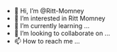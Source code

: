 - 👋 Hi, I’m @Ritt-Momney
- 👀 I’m interested in Ritt Momney 
- 🌱 I’m currently learning ...
- 💞️ I’m looking to collaborate on ...
- 📫 How to reach me ...

<!---
Ritt-Momney/Ritt-Momney is a ✨ special ✨ repository because its `README.md` (this file) appears on your GitHub profile.
You can click the Preview link to take a look at your changes.
--->

